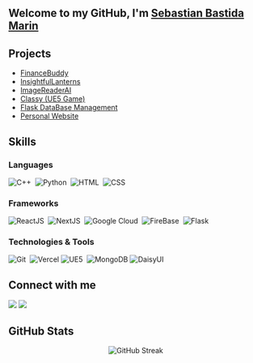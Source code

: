 ## Welcome to my GitHub, I'm [Sebastian Bastida Marin](https://github.com/developersbm)

## Projects
- [FinanceBuddy](https://github.com/developersbm/FinanceBuddy-FinanceTracker)
- [InsightfulLanterns](https://github.com/developersbm/InsightfulLantern)
- [ImageReaderAI](https://developersbm.github.io/ImageReaderAI.html) 
- [Classy (UE5 Game)](https://developersbm.github.io/Classy.html) 
- [Flask DataBase Management](https://github.com/developersbm/DataBase-Management-Flask) 
- [Personal Website](https://developersbm.github.io/)

## Skills

### Languages

![C++](https://img.shields.io/badge/C++-blue?logo=c%2B%2B&style=for-the-badge)&nbsp;
![Python](https://img.shields.io/badge/Python-3670A0?style=for-the-badge&logo=python&logoColor=ffdd54)&nbsp;
![HTML](https://img.shields.io/badge/HTML-orange?logo=html5&style=for-the-badge)&nbsp;
![CSS](https://img.shields.io/badge/CSS-1572B6?logo=css3&style=for-the-badge)&nbsp;

### Frameworks

![ReactJS](https://img.shields.io/badge/-React.js-61DAFB?logo=react&logoColor=white&style=for-the-badge)&nbsp;
![NextJS](https://img.shields.io/badge/next.js-000000?style=for-the-badge&logo=nextdotjs&logoColor=white)&nbsp;
![Google Cloud](https://img.shields.io/badge/Google%20Cloud-blue?logo=google-cloud&logoColor=white&style=for-the-badge)&nbsp;
![FireBase](https://img.shields.io/badge/Firebase-orange?logo=firebase&logoColor=white&style=for-the-badge)&nbsp;
![Flask](https://img.shields.io/badge/Flask-000000?logo=flask&style=for-the-badge)&nbsp;

### Technologies & Tools

![Git](https://img.shields.io/badge/GIT-E44C30?style=for-the-badge&logo=git&logoColor=white)&nbsp;
![Vercel](https://img.shields.io/badge/vercel-%23000000.svg?style=for-the-badge&logo=vercel&logoColor=white)
![UE5](https://img.shields.io/badge/Unreal%20Engine%205-grey?logo=unreal-engine&style=for-the-badge)&nbsp;
![MongoDB](https://img.shields.io/badge/MongoDB-%238511FA.svg?style=for-the-badge&logo=mongodb&logoColor=white&color=darkgreen)
![DaisyUI](https://img.shields.io/badge/daisyui-5A0EF8?style=for-the-badge&logo=daisyui&logoColor=white)

## Connect with me

<p align = "center">

[<img src ="https://img.shields.io/badge/website-%23.svg?&style=for-the-badge&logo=www&logoColor=white%22&color=black">](https://developersbm.github.io)
[<img src="https://img.shields.io/badge/linkedin-%2312100E.svg?&style=for-the-badge&logo=linkedin&logoColor=white&color=black" />](https://www.linkedin.com/in/sebastian-bastida/)

</p>

## GitHub Stats

<!-- <div style="display: flex; justify-content: space-between;">
    <div><img align="left" src="https://github-readme-stats.vercel.app/api?username=developersbm&theme=buefy&hide_border=true"/></div>
    <div><img align="right" src="https://github-readme-stats.vercel.app/api/top-langs/?username=developersbm&layout=compact&theme=buefy&hide_border=true" /></div>
    ---- 
</div> -->
<div align = "center">

![GitHub Streak](https://github-readme-streak-stats.herokuapp.com/?user=developersbm&theme=dark)

</div>
